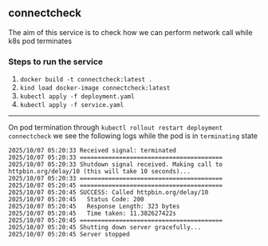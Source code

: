 ## connectcheck

The aim of this service is to check how we can perform network call while k8s pod terminates

### Steps to run the service

1. `docker build -t connectcheck:latest .`
2. `kind load docker-image connectcheck:latest`
3. `kubectl apply -f deployment.yaml`
4. `kubectl apply -f service.yaml`

---

On pod termination through `kubectl rollout restart deployment connectcheck` we see the following logs while the pod is in `terminating` state

```
2025/10/07 05:20:33 Received signal: terminated
2025/10/07 05:20:33 ========================================
2025/10/07 05:20:33 Shutdown signal received. Making call to httpbin.org/delay/10 (this will take 10 seconds)...
2025/10/07 05:20:33 ========================================
2025/10/07 05:20:45 ========================================
2025/10/07 05:20:45 SUCCESS: Called httpbin.org/delay/10
2025/10/07 05:20:45   Status Code: 200
2025/10/07 05:20:45   Response Length: 323 bytes
2025/10/07 05:20:45   Time taken: 11.382627422s
2025/10/07 05:20:45 ========================================
2025/10/07 05:20:45 Shutting down server gracefully...
2025/10/07 05:20:45 Server stopped
```